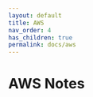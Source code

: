 ```yaml
---
layout: default
title: AWS
nav_order: 4
has_children: true
permalink: docs/aws
---
```


# AWS Notes
